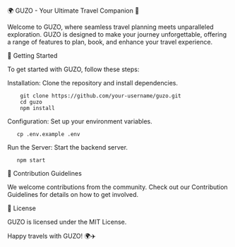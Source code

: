 🌍 GUZO - Your Ultimate Travel Companion 🛫 
          
   Welcome to GUZO, where seamless travel planning meets unparalleled exploration. GUZO is designed to make your journey unforgettable, offering a          range of features to plan, book, and enhance your travel experience. 

🚀 Getting Started
          
   To get started with GUZO, follow these steps: 

Installation: Clone the repository and install dependencies. 
  
        git clone https://github.com/your-username/guzo.git 
        cd guzo 
        npm install 

Configuration: Set up your environment variables. 

       cp .env.example .env 
Run the Server: Start the backend server. 

       npm start 
 


🤝 Contribution Guidelines 

We welcome contributions from the community. Check out our Contribution Guidelines for details on how to get involved. 

📜 License 

GUZO is licensed under the MIT License. 

Happy travels with GUZO! 🌍✈️ 

